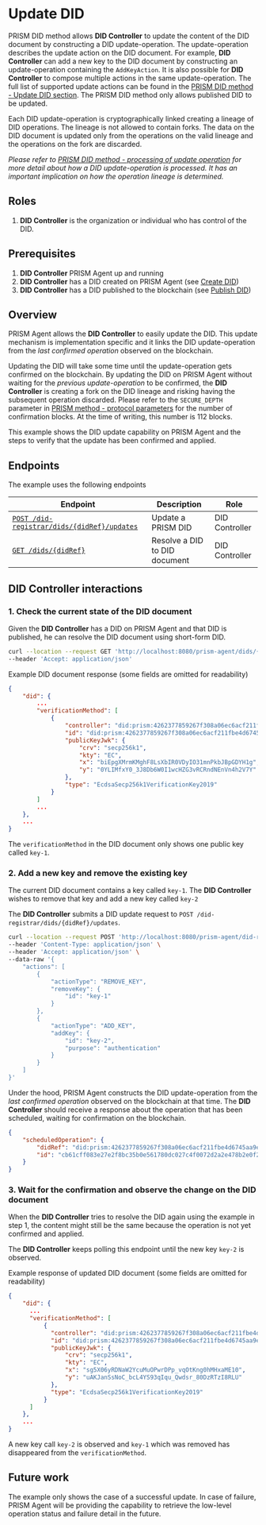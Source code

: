 # Update DID

PRISM DID method allows **DID Controller** to update the content of the DID document by constructing a DID update-operation.
The update-operation describes the update action on the DID document.
For example, **DID Controller** can add a new key to the DID document by constructing an update-operation containing the `AddKeyAction`.
It is also possible for **DID Controller** to compose multiple actions in the same update-operation.
The full list of supported update actions can be found in the [PRISM DID method - Update DID section](https://github.com/input-output-hk/prism-did-method-spec/blob/main/w3c-spec/PRISM-method.md#update-did).
The PRISM DID method only allows published DID to be updated.

Each DID update-operation is cryptographically linked creating a lineage of DID operations.
The lineage is not allowed to contain forks.
The data on the DID document is updated only from the operations on the valid lineage and the operations on the fork are discarded.

*Please refer to [PRISM DID method - processing of update operation](https://github.com/input-output-hk/prism-did-method-spec/blob/main/w3c-spec/PRISM-method.md#processing-of-updatedidoperations) for more detail about how a DID update-operation is processed.*
*It has an important implication on how the operation lineage is determined.*

## Roles

1. **DID Controller** is the organization or individual who has control of the DID.

## Prerequisites

1. **DID Controller** PRISM Agent up and running
2. **DID Controller** has a DID created on PRISM Agent (see [Create DID](./create.md))
3. **DID Controller** has a DID published to the blockchain (see [Publish DID](./publish.md))

## Overview

PRISM Agent allows the **DID Controller** to easily update the DID.
This update mechanism is implementation specific and it links the DID update-operation from the *last confirmed operation* observed on the blockchain.

Updating the DID will take some time until the update-operation gets confirmed on the blockchain.
By updating the DID on PRISM Agent without waiting for the *previous update-operation* to be confirmed, the **DID Controller** is creating a fork on the DID lineage and risking having the subsequent operation discarded.
Please refer to the `SECURE_DEPTH` parameter in [PRISM method - protocol parameters](https://github.com/input-output-hk/prism-did-method-spec/blob/main/w3c-spec/PRISM-method.md#versioning-and-protocol-parameters) for the number of confirmation blocks.
At the time of writing, this number is 112 blocks.

This example shows the DID update capability on PRISM Agent and the steps to verify that the update has been confirmed and applied.

## Endpoints

The example uses the following endpoints

| Endpoint                                                                                                | Description                   | Role           |
|---------------------------------------------------------------------------------------------------------|-------------------------------|----------------|
| [`POST /did-registrar/dids/{didRef}/updates`](/agent-api/#tag/DID-Registrar/operation/updateManagedDid) | Update a PRISM DID            | DID Controller |
| [`GET /dids/{didRef}`](/agent-api/#tag/DID/operation/getDid)                                            | Resolve a DID to DID document | DID Controller |

## DID Controller interactions

### 1. Check the current state of the DID document

Given the **DID Controller** has a DID on PRISM Agent and that DID is published, he can resolve the DID document using short-form DID.

```bash
curl --location --request GET 'http://localhost:8080/prism-agent/dids/{didRef}' \
--header 'Accept: application/json'
```

Example DID document response (some fields are omitted for readability)

```json
{
    "did": {
        ...
        "verificationMethod": [
            {
                "controller": "did:prism:4262377859267f308a06ec6acf211fbe4d6745aa9e637e04548771169616fb86",
                "id": "did:prism:4262377859267f308a06ec6acf211fbe4d6745aa9e637e04548771169616fb86#key-1",
                "publicKeyJwk": {
                    "crv": "secp256k1",
                    "kty": "EC",
                    "x": "biEpgXMrmKMghF8LsXbIR0VDyIO31mnPkbJBpGDYH1g",
                    "y": "0YLIMfxY0_3J8Db6W0I1wcHZG3vRCRndNEnVn4h2V7Y"
                },
                "type": "EcdsaSecp256k1VerificationKey2019"
            }
        ]
        ...
    },
    ...
}
```
The `verificationMethod` in the DID document only shows one public key called `key-1`.

### 2. Add a new key and remove the existing key

The current DID document contains a key called `key-1`.
The **DID Controller** wishes to remove that key and add a new key called `key-2`

The **DID Controller** submits a DID update request to `POST /did-registrar/dids/{didRef}/updates`.

```bash
curl --location --request POST 'http://localhost:8080/prism-agent/did-registrar/dids/did:prism:4262377859267f308a06ec6acf211fbe4d6745aa9e637e04548771169616fb86/updates' \
--header 'Content-Type: application/json' \
--header 'Accept: application/json' \
--data-raw '{
    "actions": [
        {
            "actionType": "REMOVE_KEY",
            "removeKey": {
                "id": "key-1"
            }
        },
        {
            "actionType": "ADD_KEY",
            "addKey": {
                "id": "key-2",
                "purpose": "authentication"
            }
        }
    ]
}'
```
Under the hood, PRISM Agent constructs the DID update-operation from the *last confirmed operation* observed on the blockchain at that time.
The **DID Controller** should receive a response about the operation that has been scheduled, waiting for confirmation on the blockchain.


```json
{
    "scheduledOperation": {
        "didRef": "did:prism:4262377859267f308a06ec6acf211fbe4d6745aa9e637e04548771169616fb86",
        "id": "cb61cff083e27e2f8bc35b0e561780dc027c4f0072d2a2e478b2e0f26e3783b0"
    }
}
```

### 3. Wait for the confirmation and observe the change on the DID document

When the **DID Controller** tries to resolve the DID again using the example in step 1,
the content might still be the same because the operation is not yet confirmed and applied.

The **DID Controller** keeps polling this endpoint until the new key `key-2` is observed.

Example response of updated DID document (some fields are omitted for readability)

```json
{
    "did": {
      ...
      "verificationMethod": [
          {
            "controller": "did:prism:4262377859267f308a06ec6acf211fbe4d6745aa9e637e04548771169616fb86",
            "id": "did:prism:4262377859267f308a06ec6acf211fbe4d6745aa9e637e04548771169616fb86#key-2",
            "publicKeyJwk": {
                "crv": "secp256k1",
                "kty": "EC",
                "x": "sg5X06yRDNaW2YcuMuOPwrDPp_vqOtKng0hMHxaME10",
                "y": "uAKJanSsNoC_bcL4YS93qIqu_Qwdsr_80DzRTzI8RLU"
            },
            "type": "EcdsaSecp256k1VerificationKey2019"
          }
      ]
    },
    ...
}
```

A new key call `key-2` is observed and `key-1` which was removed has disappeared from the `verificationMethod`.

## Future work

The example only shows the case of a successful update.
In case of failure, PRISM Agent will be providing the capability to retrieve the low-level operation status and failure detail in the future.
